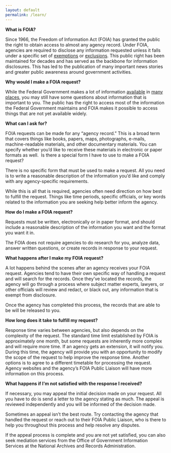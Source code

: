 ```yaml
---
layout: default
permalink: /learn/
---
```


**What is FOIA?**

Since 1966, the Freedom of Information Act (FOIA) has granted the public the right to obtain access to almost any agency record. Under FOIA, agencies are required to disclose any information requested unless it falls under a specific set of [exemptions](http://www.foia.gov/faq.html#exemptions) or [exclusions](http://www.foia.gov/faq.html#exclusions). This public right has been maintained for decades and has served as the backbone for information disclosures. This has led to the publication of many important news stories and greater public awareness around government activities.

**Why would I make a FOIA request?**

While the Federal Government makes a lot of information [available](data.gov) in [many](search.usa.gov) [places](http://foia.state.gov/Search/Search.aspx), you may still have some questions about information that is important to you. The public has the right to access most of the information the Federal Government maintains and FOIA makes it possible to access things that are not yet available widely.

**What can I ask for?**

FOIA requests can be made for any “agency record.” This is a broad term that covers things like books, papers, maps, photographs, e-mails, machine-readable materials, and other documentary materials. You can specify whether you’d like to receive these materials in electronic or paper formats as well. 
Is there a special form I have to use to make a FOIA request?

There is no specific form that must be used to make a request. All you need is to write a reasonable description of the information you’d like and comply with any agency-specific requirements.

While this is all that is required, agencies often need direction on how best to fulfill the request. Things like time periods, specific officials, or key words related to the information you are seeking help better inform the agency.

**How do I make a FOIA request?**

Requests must be written, electronically or in paper format, and should include a reasonable description of the information you want and the format you want it in.

The FOIA does not require agencies to do research for you, analyze data, answer written questions, or create records in response to your request.

**What happens after I make my FOIA request?**

A lot happens behind the scenes after an agency receives your FOIA request. Agencies tend to have their own specific way of handling a request and will search for the records. Once they’ve located the records, the agency will go through a process where subject matter experts, lawyers, or other officials will review and redact, or black out, any information that is exempt from disclosure.

Once the agency has completed this process, the records that are able to be will be released to you.

**How long does it take to fulfill my request?**

Response time varies between agencies, but also depends on the complexity of the request. The standard time limit established by FOIA is approximately one month, but some requests are inherently more complex and will require more time. If an agency gets an extension, it will notify you. During this time, the agency will provide you with an opportunity to modify the scope of the request to help improve the response time. Another options is to agree to a different timetable for processing the request. Agency websites and the agency’s FOIA Public Liaison will have more information on this process.

**What happens if I'm not satisfied with the response I received?**

If necessary, you may appeal the initial decision made on your request. All you have to do is send a letter to the agency stating as much. The appeal is reviewed independently and you will be informed of the decision made.

Sometimes an appeal isn’t the best route. Try contacting the agency that handled the request or reach out to their FOIA Public Liaison, who is there to help you throughout this process and help resolve any disputes.

If the appeal process is complete and you are not yet satisfied, you can also seek mediation services from the Office of Government Information Services at the National Archives and Records Administration.

